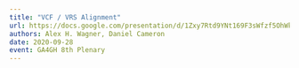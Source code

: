 ```yaml
---
title: "VCF / VRS Alignment"
url: https://docs.google.com/presentation/d/1Zxy7Rtd9YNt169F3sWfzf5OhWk759wROVZzKus_TKdE/edit?usp=sharing
authors: Alex H. Wagner, Daniel Cameron
date: 2020-09-28
event: GA4GH 8th Plenary
---
```

